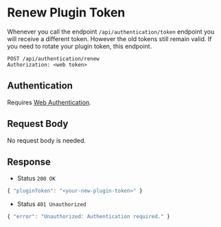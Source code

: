 # Renew Plugin Token

Whenever you call the endpoint `/api/authentication/token` endpoint you will receive a different token. However the old tokens still remain valid.
If you need to rotate your plugin token, this endpoint.

```http
POST /api/authentication/renew
Authorization: <web token>
```

## Authentication

Requires [Web Authentication](../../authentication/web.md).

## Request Body

No request body is needed.

## Response

- Status `200 OK`

```js
{ "pluginToken": "<your-new-plugin-token>" }
```

- Status `401 Unauthorized`

```js
{ "error": "Unauthorized: Authentication required." }
```
